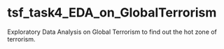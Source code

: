 # tsf_task4_EDA_on_GlobalTerrorism
Exploratory Data Analysis on Global Terrorism to find out the hot zone of terrorism.
